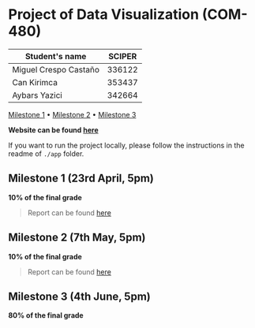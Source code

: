 # Project of Data Visualization (COM-480)

| Student's name | SCIPER |
| -------------- | ------ |
| Miguel Crespo Castaño | 336122 |
| Can Kirimca | 353437 |
| Aybars Yazici | 342664 |

[Milestone 1](#milestone-1) • [Milestone 2](#milestone-2) • [Milestone 3](#milestone-3)

**Website can be found [here](https://com-480-data-visualization.github.io/project-2023-astro-vizards/)**

If you want to run the project locally, please follow the instructions in the readme of `./app` folder.
## Milestone 1 (23rd April, 5pm)

**10% of the final grade**

> Report can be found [here](reports/milestone1/report.md)

## Milestone 2 (7th May, 5pm)

**10% of the final grade**

> Report can be found [here](reports/milestone2/report.pdf)



## Milestone 3 (4th June, 5pm)

**80% of the final grade**

